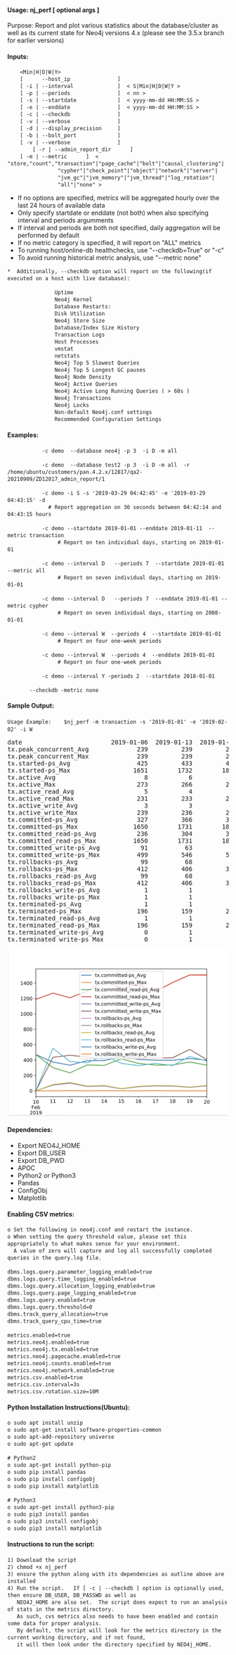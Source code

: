 #### Usage:   nj_perf [ optional args ]

Purpose: Report and plot various statistics about the database/cluster as well as its current state for 
         Neo4j versions 4.x (please see the 3.5.x branch for earlier versions)

#### Inputs:
```
	<Min|H|D|W|Y>
	[      --host_ip               ]
	[ -i | --interval              ]  < S|Min|H|D|W|Y >
	[ -p | --periods               ]  < nn >
	[ -s | --startdate             ]  < yyyy-mm-dd HH:MM:SS >
	[ -e | --enddate               ]  < yyyy-mm-dd HH:MM:SS >
	[ -c | --checkdb               ]  
	[ -v | --verbose               ]
	[ -d | --display_precision     ]
	[ -b | --bolt_port             ]
	[ -v | --verbose               ]
        [ -r | --admin_report_dir      ]
	[ -m | --metric      ]  < "store,"count","transaction"|"page_cache"|"bolt"|"causal_clustering"|
				"cypher"|"check_point"|"object"|"network"|"server"|
				"jvm_gc"|"jvm_memory"|"jvm_thread"|"log_rotation"|
				"all"|"none" >
```

*  If no options are specified, metrics will be aggregated hourly over the last 24 hours of available data
*  Only specify startdate or enddate (not both) when also specifying interval and periods argumments
*  If interval and periods are both not specified, daily aggregation will be performed by default
*  If no metric category is specified, it will report on "ALL" metrics
*  To running host/online-db  healthchecks, use "--checkdb=True" or "-c"
*  To avoid running historical metric analysis, use "--metric none"

``` 
*  Additionally, --checkdb option will report on the following(if executed on a host with live database):

               Uptime
               Neo4j Kernel
               Database Restarts:
               Disk Utilization
               Neo4j Store Size
               Database/Index Size History
               Transaction Logs
               Host Processes
               vmstat
               netstats
               Neo4j Top 5 Slowest Queries
               Neo4j Top 5 Longest GC pauses
               Neo4j Node Density
               Neo4j Active Queries
               Neo4j Active Long Running Queries ( > 60s )
               Neo4j Transactions
               Neo4j Locks
               Non-default Neo4j.conf settings
               Recommended Configuration Settings
```

#### Examples:

               -c demo  --database neo4j -p 3  -i D -m all
               
               -c demo  --database test2 -p 3  -i D -m all  -r /home/ubuntu/customers/pan.4.2.x/12817/qa2-20210909/ZD12817_admin_report/1
               
               -c demo -i S -s '2019-03-29 04:42:45' -e '2019-03-29 04:43:15' -d
	             # Report aggregation on 30 seconds between 04:42:14 and 04:43:15 hours 
		    
               -c demo --startdate 2019-01-01 --enddate 2019-01-11  --metric transaction
                    # Report on ten individual days, starting on 2019-01-01

               -c demo --interval D   --periods 7  --startdate 2019-01-01  --metric all
                    # Report on seven individual days, starting on 2019-01-01

               -c demo --interval D   --periods 7  --enddate 2019-01-01 --metric cypher
                    # Report on seven individual days, starting on 2008-01-01

               -c demo --interval W  --periods 4  --startdate 2019-01-01
                    # Report on four one-week periods

               -c demo --interval W  --periods 4  --enddate 2019-01-01
                    # Report on four one-week periods

               -c demo --interval Y -periods 2  --startdate 2018-01-01
	       
	       --checkdb -metric none
	       
	    
	       
	       

#### Sample Output: 

`Usage Example:    $nj_perf -m transaction -s '2019-01-01' -e '2019-02-02' -i W`

<pre>
date                        2019-01-06  2019-01-13  2019-01-20  2019-01-27  2019-02-03
tx.peak_concurrent_Avg             239         239         239         239         239
tx.peak_concurrent_Max             239         239         239         239         239
tx.started-ps_Avg                  425         433         448         444         446
tx.started-ps_Max                 1651        1732        1802        1447        1376
tx.active_Avg                        8           6           7           7           8
tx.active_Max                      273         266         272         261         226
tx.active_read_Avg                   5           4           4           5           5
tx.active_read_Max                 231         233         216         220         203
tx.active_write_Avg                  3           3           3           3           4
tx.active_write_Max                239         236         245         237         226
tx.committed-ps_Avg                327         366         396         390         379
tx.committed-ps_Max               1650        1731        1800        1449        1374
tx.committed_read-ps_Avg           236         304         347         340         318
tx.committed_read-ps_Max          1650        1731        1800        1449        1374
tx.committed_write-ps_Avg           91          63          49          51          62
tx.committed_write-ps_Max          499         546         520         462         377
tx.rollbacks-ps_Avg                 99          68          53          55          67
tx.rollbacks-ps_Max                412         406         369         357         351
tx.rollbacks_read-ps_Avg            99          68          53          55          67
tx.rollbacks_read-ps_Max           412         406         369         357         351
tx.rollbacks_write-ps_Avg            1           1           1           1           1
tx.rollbacks_write-ps_Max            1           1           1          11           1
tx.terminated-ps_Avg                 1           1           1           1           1
tx.terminated-ps_Max               196         159         216         198         221
tx.terminated_read-ps_Avg            1           1           1           1           1
tx.terminated_read-ps_Max          196         159         216         198         221
tx.terminated_write-ps_Avg           0           1           1           1           1
tx.terminated_write-ps_Max           0           1           1           1           1
</pre>

![Transactions](https://github.com/amaddahi/neo4j_healthcheck/blob/master/plots/Transactions.png)


#### Dependencies:

* Export NEO4J_HOME
* Export DB_USER
* Export DB_PWD
* APOC
* Python2 or Python3
* Pandas     
* ConfigObj  
* Matplotlib 
	
#### Enabling CSV metrics:

	o Set the following in neo4j.conf and restart the instance.
	o When setting the query threshold value, please set this appropriately to what makes sense for your environment.   
	  A value of zero will capture and log all successfully completed queries in the query.log file.
	
	dbms.logs.query.parameter_logging_enabled=true
	dbms.logs.query.time_logging_enabled=true
	dbms.logs.query.allocation_logging_enabled=true
	dbms.logs.query.page_logging_enabled=true
	dbms.logs.query.enabled=true
	dbms.logs.query.threshold=0
	dbms.track_query_allocation=true
	dbms.track_query_cpu_time=true
	
	metrics.enabled=true
	metrics.neo4j.enabled=true
	metrics.neo4j.tx.enabled=true
	metrics.neo4j.pagecache.enabled=true
	metrics.neo4j.counts.enabled=true
	metrics.neo4j.network.enabled=true
	metrics.csv.enabled=true
	metrics.csv.interval=3s
	metrics.csv.rotation.size=10M
	


#### Python Installation Instructions(Ubuntu):

	o sudo apt install unzip
	o sudo apt-get install software-properties-common
	o sudo apt-add-repository universe
	o sudo apt-get update

	# Python2
	o sudo apt-get install python-pip
	o sudo pip install pandas
	o sudo pip install configobj
	o sudo pip install matplotlib

	# Python3
	o sudo apt-get install python3-pip
	o sudo pip3 install pandas
	o sudo pip3 install configobj
	o sudo pip3 install matplotlib

#### Instructions to run the script:

	1) Download the script
	2) chmod +x nj_perf
	3) ensure the python along with its dependencies as outline above are installed
	4) Run the script.   If [ -c | --checkdb ] option is optionally used, then ensure DB_USER, DB_PASSWD as well as
	   NEO4J_HOME are also set.  The script does expect to run an analysis of stats in the metrics directory. 
	   As such, cvs metrics also needs to have been enabled and contain some data for proper analysis.  
	   By default, the script will look for the metrics directory in the current working directory, and if not found, 
	   it will then look under the directory specified by NEO4j_HOME.
	   


